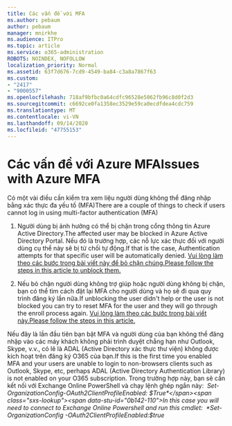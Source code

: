 ```yaml
---
title: Các vấn đề với MFA
ms.author: pebaum
author: pebaum
manager: mnirkhe
ms.audience: ITPro
ms.topic: article
ms.service: o365-administration
ROBOTS: NOINDEX, NOFOLLOW
localization_priority: Normal
ms.assetid: 63f7d676-7cd9-4549-ba84-c3a8a7867f63
ms.custom:
- "2417"
- "9000557"
ms.openlocfilehash: 718af9bfbc0a64cdfc96528e5062fb96c8d0f2d3
ms.sourcegitcommit: c6692ce0fa1358ec3529e59ca0ecdfdea4cdc759
ms.translationtype: MT
ms.contentlocale: vi-VN
ms.lasthandoff: 09/14/2020
ms.locfileid: "47755153"
---
```

# <a name="issues-with-azure-mfa"></a><span data-ttu-id="0b142-102">Các vấn đề với Azure MFA</span><span class="sxs-lookup"><span data-stu-id="0b142-102">Issues with Azure MFA</span></span>
<span data-ttu-id="0b142-103">Có một vài điều cần kiểm tra xem liệu người dùng không thể đăng nhập bằng xác thực đa yếu tố (MFA)</span><span class="sxs-lookup"><span data-stu-id="0b142-103">There are a couple of things to check if users cannot log in using multi-factor authentication (MFA)</span></span>

1. <span data-ttu-id="0b142-104">Người dùng bị ảnh hưởng có thể bị chặn trong cổng thông tin Azure Active Directory.</span><span class="sxs-lookup"><span data-stu-id="0b142-104">The affected user may be blocked in Azure Active Directory Portal.</span></span> <span data-ttu-id="0b142-105">Nếu đó là trường hợp, các nỗ lực xác thực đối với người dùng cụ thể này sẽ bị từ chối tự động.</span><span class="sxs-lookup"><span data-stu-id="0b142-105">If that is the case, Authentication attempts for that specific user will be automatically denied.</span></span> [<span data-ttu-id="0b142-106">Vui lòng làm theo các bước trong bài viết này để bỏ chặn chúng.</span><span class="sxs-lookup"><span data-stu-id="0b142-106">Please follow the steps in this article to unblock them.</span></span>](https://docs.microsoft.com/azure/active-directory/authentication/howto-mfa-mfasettings#block-and-unblock-users)

2. <span data-ttu-id="0b142-107">Nếu bỏ chặn người dùng không trợ giúp hoặc người dùng không bị chặn, bạn có thể tìm cách đặt lại MFA cho người dùng và họ sẽ đi qua quy trình đăng ký lần nữa.</span><span class="sxs-lookup"><span data-stu-id="0b142-107">If unblocking the user didn't help or the user is not blocked you can try to reset MFA for the user and they will go through the enroll process again.</span></span> [<span data-ttu-id="0b142-108">Vui lòng làm theo các bước trong bài viết này.</span><span class="sxs-lookup"><span data-stu-id="0b142-108">Please follow the steps in this article.</span></span>](https://docs.microsoft.com/azure/active-directory/authentication/howto-mfa-userdevicesettings#require-users-to-provide-contact-methods-again)

<span data-ttu-id="0b142-109">Nếu đây là lần đầu tiên bạn bật MFA và người dùng của bạn không thể đăng nhập vào các máy khách không phải trình duyệt chẳng hạn như Outlook, Skype, v.v., có lẽ là ADAL (Active Directory xác thực thư viện) không được kích hoạt trên đăng ký O365 của bạn.</span><span class="sxs-lookup"><span data-stu-id="0b142-109">If this is the first time you enabled MFA and your users are unable to login to non-browsers clients such as Outlook, Skype, etc, perhaps ADAL (Active Directory Authentication Library) is not enabled on your O365 subscription.</span></span> <span data-ttu-id="0b142-110">Trong trường hợp này, bạn sẽ cần kết nối với Exchange Online PowerShell và chạy lệnh ghép ngắn này:  *Set-OrganizationConfig-OAuth2ClientProfileEnabled: $True*</span><span class="sxs-lookup"><span data-stu-id="0b142-110">In this case you will need to connect to Exchange Online Powershell and run this cmdlet:  *Set-OrganizationConfig -OAuth2ClientProfileEnabled:$true*</span></span>